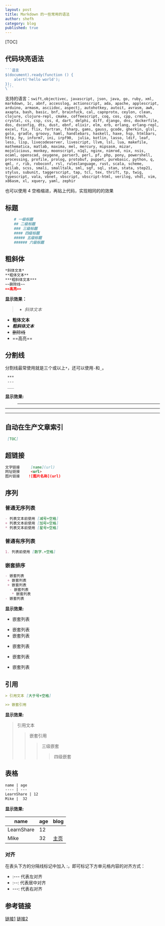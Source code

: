 ```yaml
---
layout: post
title: Markdown 的一些常用的语法 
author: shefh
category: blog
published: true
---
```


[TOC]

## 代码块亮语法

```javascript
```语言
$(document).ready(function () {
    alert('hello world');
});
\```
```

<p>支持的语言：<code>swift,objectivec, javascript, json, java, go, ruby, xml, markdown, 1c, abnf, accesslog, actionscript, ada, apache, applescript, arduino, armasm, asciidoc, aspectj, autohotkey, autoit, avrasm, awk, axapta, bash, basic, bnf, brainfuck, cal, capnproto, ceylon, clean, clojure, clojure-repl, cmake, coffeescript, coq, cos, cpp, crmsh, crystal, cs, csp, css, d, dart, delphi, diff, django, dns, dockerfile, dos, dsconfig, dts, dust, ebnf, elixir, elm, erb, erlang, erlang-repl, excel, fix, flix, fortran, fsharp, gams, gauss, gcode, gherkin, glsl, golo, gradle, groovy, haml, handlebars, haskell, haxe, hsp, htmlbars, http, hy, inform7, ini, irpf90,  julia, kotlin, lasso, ldif, leaf, less, lisp, livecodeserver, livescript, llvm, lsl, lua, makefile, mathematica, matlab, maxima, mel, mercury, mipsasm, mizar, mojolicious, monkey, moonscript, n1ql, nginx, nimrod, nix, nsis, ocaml, openscad, oxygene, parser3, perl, pf, php, pony, powershell, processing, profile, prolog, protobuf, puppet, purebasic, python, q, qml, r, rib, roboconf, rsl, ruleslanguage, rust, scala, scheme, scilab, scss, smali, smalltalk, sml, sqf, sql, stan, stata, step21, stylus, subunit, taggerscript, tap, tcl, tex, thrift, tp, twig, typescript, vala, vbnet, vbscript, vbscript-html, verilog, vhdl, vim, x86asm, xl, xquery, yaml, zephir</code></p><p>也可以使用 4 空格缩进，再贴上代码，实现相同的的效果</p>

## 标题

```markdown
    # 一级标题
    ## 二级标题
    ### 三级标题
    #### 四级标题
    ##### 五级标题
    ###### 六级标题
```



## 粗斜体

```markdown
*斜体文本*
**粗体文本**
***粗斜体文本***
~~删除线~~
==高亮==
```
**显示效果：**

> * *斜体文本*
* **粗体文本**
* ***粗斜体文本***
* ~~删除线~~
* ==高亮==

## 分割线

分割线最常使用就是三个或以上`*`，还可以使用`-`和`_`。  

```markdown
 ***
 ---
 ___
```
**显示效果:**
>***
---
___

## 自动在生产文章索引

```markdown
 [TOC]
```

## 超链接

```markdown
文字链接     [name](url)
网址链接     <url>
图片链接    ![图片名称](url)
```


## 序列

### 普通无序列表
```markdown
- 列表文本前使用 [减号+空格]
+ 列表文本前使用 [加号+空格]
* 列表文本前使用 [星号+空格]
```

### 普通有序列表

```markdown
1. 列表前使用 [数字.+空格]
```
### 嵌套排序

```markdown
- 嵌套列表
 + 嵌套列表
 + 嵌套列表
  - 嵌套列表
   * 嵌套列表
- 嵌套列表
```


**显示效果:**
>
- 嵌套列表
 + 嵌套列表
 + 嵌套列表
 - 嵌套列表
 * 嵌套列表
- 嵌套列表

## 引用

```markdown
> 引用文本 [大于号+空格]

>> 嵌套引用
```
**显示效果:**
> 引用文本 
>> 嵌套引用
>> > 三级嵌套
>> > > 四级嵌套


## 表格

```markdown
name | age
---- | ---
LearnShare | 12
Mike |  32
```
**显示效果:**  

| name | age | blog|
|---- | ---| ----|
LearnShare | 12 ||
Mike |  32|[主页](https://shenfh.github.io/)|

### 对齐
在表头下方的分隔线标记中加入 :，即可标记下方单元格内容的对齐方式：

* :--- 代表左对齐
* :--: 代表居中对齐
* ---: 代表右对齐



## 参考链接
[链接1](http://blog.leanote.com/post/freewalk/Markdown-%E8%AF%AD%E6%B3%95%E6%89%8B%E5%86%8C)
[链接2](http://xianbai.me/learn-md/article/about/readme.html)


